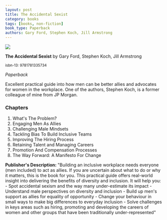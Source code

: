 ```yaml
---
layout: post
title: The Accidental Sexist
category: books
tags: [books, non-fiction]
book_type: Paperback
authors: Gary Ford, Stephen Koch, Jill Armstrong
---
```


<img src="http://books.google.com/books/content?id=rNk5zgEACAAJ&printsec=frontcover&img=1&zoom=1&source=gbs_api"/>

**The Accidental Sexist** by Gary Ford, Stephen Koch, Jill Armstrong

<sup>isbn-13: 9781781335734</sup>

*Paperback*

Excellent practical guide into how men can be better allies and advocates for
women in the workplace. One of the authors, Stephen Koch, is a former colleague
of mine from JP Morgan.

### Chapters

1. What's The Problem?
2. Engaging Men As Allies
3. Challenging Male Mindsets
4. Tackling Bias To Build Inclusive Teams
5. Improving The Hiring Process
6. Retaining Talent and Managing Careers
7. Promotion And Compensation Processes
8. The Way Forward: A Manifesto For Change  


**Publisher's Description:**
"Building an inclusive workplace needs everyone (men included) to act as
allies. If you are uncertain about what to do or why it matters, this is
the book for you. This practical guide offers real-world insight into
delivering the benefits of diversity and inclusion. It will help you: -
Spot accidental sexism and the way many under-estimate its impact -
Understand male perspectives on diversity and inclusion - Build up men's
support as allies for equality of opportunity - Change your behaviour in
small ways to make big differences to everyday inclusion - Solve challenges
in keys areas such as hiring, promoting and developing the careers of women
and other groups that have been traditionally under-represented"

